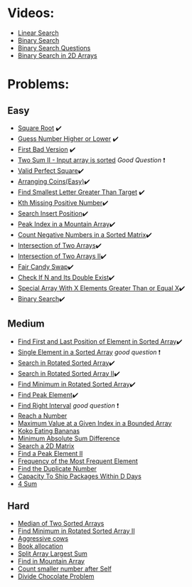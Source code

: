 # Videos:
- [Linear Search](https://youtu.be/_HRA37X8N_Q)
- [Binary Search](https://youtu.be/f6UU7V3szVw)
- [Binary Search Questions](https://youtu.be/W9QJ8HaRvJQ)
- [Binary Search in 2D Arrays](https://youtu.be/enI_KyGLYPo)

# Problems:

## Easy
- [Square Root](https://leetcode.com/problems/sqrtx/)   :heavy_check_mark:
- [Guess Number Higher or Lower](https://leetcode.com/problems/guess-number-higher-or-lower/) :heavy_check_mark:
- [First Bad Version](https://leetcode.com/problems/first-bad-version/) :heavy_check_mark:
- [Two Sum II - Input array is sorted](https://leetcode.com/problems/two-sum-ii-input-array-is-sorted/) _Good Question_<!-- Hint two binary searches-->  :exclamation:
- [Valid Perfect Square](https://leetcode.com/problems/valid-perfect-square/):heavy_check_mark:
- [Arranging Coins(Easy)](https://leetcode.com/problems/arranging-coins/):heavy_check_mark:
- [Find Smallest Letter Greater Than Target](https://leetcode.com/problems/find-smallest-letter-greater-than-target/) :heavy_check_mark:
- [Kth Missing Positive Number](https://leetcode.com/problems/kth-missing-positive-number/):heavy_check_mark:
- [Search Insert Position](https://leetcode.com/problems/search-insert-position/):heavy_check_mark:
- [Peak Index in a Mountain Array](https://leetcode.com/problems/peak-index-in-a-mountain-array/):heavy_check_mark:
- [Count Negative Numbers in a Sorted Matrix](https://leetcode.com/problems/count-negative-numbers-in-a-sorted-matrix/):heavy_check_mark:
- [Intersection of Two Arrays](https://leetcode.com/problems/intersection-of-two-arrays/):heavy_check_mark:
- [Intersection of Two Arrays II](https://leetcode.com/problems/intersection-of-two-arrays-ii/):heavy_check_mark:
- [Fair Candy Swap](https://leetcode.com/problems/fair-candy-swap/):heavy_check_mark:
- [Check If N and Its Double Exist](https://leetcode.com/problems/check-if-n-and-its-double-exist/):heavy_check_mark:
- [Special Array With X Elements Greater Than or Equal X](https://leetcode.com/problems/special-array-with-x-elements-greater-than-or-equal-x/):heavy_check_mark:
- [Binary Search](https://leetcode.com/problems/binary-search/):heavy_check_mark:

## Medium
- [Find First and Last Position of Element in Sorted Array](https://leetcode.com/problems/find-first-and-last-position-of-element-in-sorted-array/):heavy_check_mark:
- [Single Element in a Sorted Array](https://leetcode.com/problems/single-element-in-a-sorted-array/) _good question_  :exclamation:
- [Search in Rotated Sorted Array](https://leetcode.com/problems/search-in-rotated-sorted-array/):heavy_check_mark:
- [Search in Rotated Sorted Array II](https://leetcode.com/problems/search-in-rotated-sorted-array-ii/):heavy_check_mark:
- [Find Minimum in Rotated Sorted Array](https://leetcode.com/problems/find-minimum-in-rotated-sorted-array/):heavy_check_mark:
- [Find Peak Element](https://leetcode.com/problems/find-peak-element/):heavy_check_mark:
- [Find Right Interval](https://leetcode.com/problems/find-right-interval/) _good question_  :exclamation:  
- [Reach a Number](https://leetcode.com/problems/reach-a-number/)
- [Maximum Value at a Given Index in a Bounded Array](https://leetcode.com/problems/maximum-value-at-a-given-index-in-a-bounded-array/)
- [Koko Eating Bananas](https://leetcode.com/problems/koko-eating-bananas/)
- [Minimum Absolute Sum Difference](https://leetcode.com/problems/minimum-absolute-sum-difference/)
- [Search a 2D Matrix](https://leetcode.com/problems/search-a-2d-matrix/)
- [Find a Peak Element II](https://leetcode.com/problems/find-a-peak-element-ii/)
- [Frequency of the Most Frequent Element](https://leetcode.com/problems/frequency-of-the-most-frequent-element/)
- [Find the Duplicate Number](https://leetcode.com/problems/find-the-duplicate-number/)
- [Capacity To Ship Packages Within D Days](https://leetcode.com/problems/capacity-to-ship-packages-within-d-days/)
- [4 Sum](https://leetcode.com/problems/4sum/)

## Hard
- [Median of Two Sorted Arrays](https://leetcode.com/problems/median-of-two-sorted-arrays/)
- [Find Minimum in Rotated Sorted Array II](https://leetcode.com/problems/find-minimum-in-rotated-sorted-array-ii/)
- [Aggressive cows](https://www.spoj.com/problems/AGGRCOW/)
- [Book allocation](https://www.geeksforgeeks.org/allocate-minimum-number-pages/)
- [Split Array Largest Sum](https://leetcode.com/problems/split-array-largest-sum/)
- [Find in Mountain Array](https://leetcode.com/problems/find-in-mountain-array/)
- [Count smaller number after Self](https://leetcode.com/problems/count-of-smaller-numbers-after-self/)
- [Divide Chocolate Problem](https://curiouschild.github.io/leetcode/2019/06/21/divide-chocolate.html)
